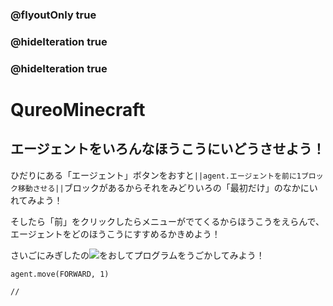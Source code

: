### @flyoutOnly true
### @hideIteration true
### @hideIteration true
# QureoMinecraft

## エージェントをいろんなほうこうにいどうさせよう！

ひだりにある「エージェント」ボタンをおすと``||agent.エージェントを前に1ブロック移動させる||``ブロックがあるからそれをみどりいろの「最初だけ」のなかにいれてみよう！

そしたら「前」をクリックしたらメニューがでてくるからほうこうをえらんで、エージェントをどのほうこうにすすめるかきめよう！

さいごにみぎしたの![](https://raw.githubusercontent.com/camp-minecraft/TechkidsCampTutorial/master/images/playbutton.png)をおしてプログラムをうごかしてみよう！

```ghost
agent.move(FORWARD, 1)
```

```template
//
```